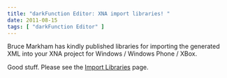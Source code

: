 ```yaml
---
title: "darkFunction Editor: XNA import libraries! "
date: 2011-08-15
tags: [ "darkFunction Editor" ]
---
```


Bruce Markham has kindly published libraries for importing the generated XML into your XNA project for Windows / Windows Phone / XBox.

Good stuff. Please see the [Import Libraries](http://darkfunction.com/editor/Documentation#import-libraries) page.
